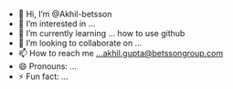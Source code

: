 - 👋 Hi, I’m @Akhil-betsson
- 👀 I’m interested in ...
- 🌱 I’m currently learning ... how to use github
- 💞️ I’m looking to collaborate on ...
- 📫 How to reach me ...akhil.gupta@betssongroup.com
- 😄 Pronouns: ...
- ⚡ Fun fact: ...

<!---
Akhil-betsson/Akhil-betsson is a ✨ special ✨ repository because its `README.md` (this file) appears on your GitHub profile.
You can click the Preview link to take a look at your changes.
--->
